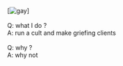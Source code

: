 [![gay](https://cdn.discordapp.com/attachments/778817478990102528/791305365467693066/Screen_Shot_2020-11-30_at_9.44.54_PM.png)]\
\
Q: what I do ?\
A: run a cult and make griefing clients\
\
Q: why ?\
A: why not
